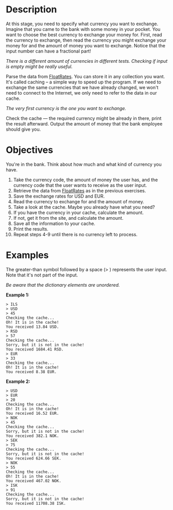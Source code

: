 # Description
At this stage, you need to specify what currency you want to exchange. Imagine that you came to the bank with some money in your pocket. You want to choose the best currency to exchange your money for. First, read the currency to exchange, then read the currency you might exchange your money for and the amount of money you want to exchange. Notice that the input number can have a fractional part!

*There is a different amount of currencies in different tests. Checking if input is empty might be really useful.*

Parse the data from [FloatRates](http://www.floatrates.com/json-feeds.html). You can store it in any collection you want. It's called caching – a simple way to speed up the program. If we need to exchange the same currencies that we have already changed, we won't need to connect to the Internet, we only need to refer to the data in our cache.

*The very first currency is the one you want to exchange.*

Check the cache — the required currency might be already in there, print the result afterward. Output the amount of money that the bank employee should give you.

# Objectives
You're in the bank. Think about how much and what kind of currency you have.

1. Take the currency code, the amount of money the user has, and the currency code that the user wants to receive as the user input.
2. Retrieve the data from [FloatRates](http://www.floatrates.com/json-feeds.html) as in the previous exercises.
3. Save the exchange rates for USD and EUR.
4. Read the currency to exchange for and the amount of money.
5. Take a look at the cache. Maybe you already have what you need?
6. If you have the currency in your cache, calculate the amount.
7. If not, get it from the site, and calculate the amount.
8. Save all the information to your cache.
9. Print the results.
10. Repeat steps 4-9 until there is no currency left to process.
# Examples
The greater-than symbol followed by a space (> ) represents the user input. Note that it's not part of the input.

*Be aware that the dictionary elements are unordered.*

**Example 1:**

```
> ILS
> USD
> 45
Checking the cache...
Oh! It is in the cache!
You received 13.84 USD.
> RSD
> 57
Checking the cache...
Sorry, but it is not in the cache!
You received 1684.41 RSD.
> EUR
> 33
Checking the cache...
Oh! It is in the cache!
You received 8.38 EUR.
```

**Example 2:**
```
> USD
> EUR
> 20
Checking the cache...
Oh! It is in the cache!
You received 16.52 EUR.
> NOK
> 45
Checking the cache...
Sorry, but it is not in the cache!
You received 382.1 NOK.
> SEK
> 75
Checking the cache...
Sorry, but it is not in the cache!
You received 624.66 SEK.
> NOK
> 55
Checking the cache...
Oh! It is in the cache!
You received 467.02 NOK.
> ISK
> 91
Checking the cache...
Sorry, but it is not in the cache!
You received 11708.38 ISK.
```
